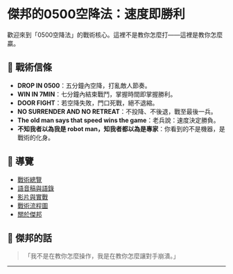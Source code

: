 # 傑邦的0500空降法：速度即勝利

歡迎來到「0500空降法」的戰術核心。這裡不是教你怎麼打——這裡是教你怎麼贏。

## 🎯 戰術信條

- **DROP IN 0500**：五分鐘內空降，打亂敵人節奏。
- **WIN IN 7MIN**：七分鐘內結束戰鬥，掌握時間即掌握勝利。
- **DOOR FIGHT**：若空降失敗，門口死戰，絕不退縮。
- **NO SURRENDER AND NO RETREAT**：不投降、不後退，戰至最後一兵。
- **The old man says that speed wins the game**：老兵說：速度決定勝負。
- **不知我者以為我是 robot man，知我者都以為是專家**：你看到的不是機器，是戰術的化身。

## 🧭 導覽

- [戰術總覽](tactics.md)
- [語音稿與語錄](voice.md)
- [影片與實戰](videos.md)
- [戰術流程圖](flowchart.md)
- [關於傑邦](about.md)

## 📌 傑邦的話

> 「我不是在教你怎麼操作，我是在教你怎麼讓對手崩潰。」

---


